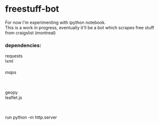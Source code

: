 # freestuff-bot
For now I'm experimenting with ipython notebook.<br>
This is a work in progress, eventually it'll be a bot which scrapes free stuff from craigslist (montreal)<br>
<h3>dependencies:</h3>
requests<br>
lxml
<h6>maps</h6>
<br>geopy
<br> leaflet.js


<br><br>
run python -m http.server
